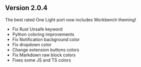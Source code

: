 ## Version 2.0.4

The best rated One Light port now includes Workbench theming!

* Fix Rust Unsafe keyword
* Python coloring improvements
* Fix Notification background color
* Fix dropdown color
* Change extension buttons colors
* Fix Markdown raw block colors
* Fixes some JS and TS colors
